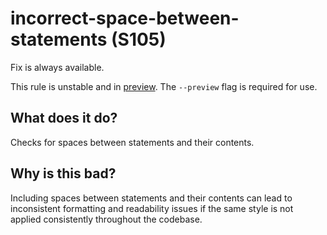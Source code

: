 # incorrect-space-between-statements (S105)
Fix is always available.

This rule is unstable and in [preview](../preview.md). The `--preview` flag is required for use.

## What does it do?
Checks for spaces between statements and their contents.

## Why is this bad?
Including spaces between statements and their contents can lead to
inconsistent formatting and readability issues if the same style is
not applied consistently throughout the codebase.

